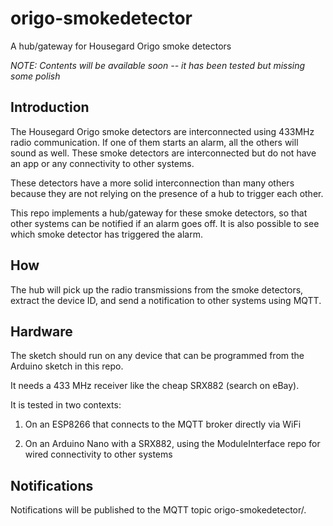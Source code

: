 # origo-smokedetector
A hub/gateway for Housegard Origo smoke detectors

*NOTE: Contents will be available soon -- it has been tested but missing some polish*

## Introduction
The Housegard Origo smoke detectors are interconnected using 433MHz radio communication. If one of them starts an alarm, all the others will sound as well.
These smoke detectors are interconnected but do not have an app or any connectivity to other systems.

These detectors have a more solid interconnection than many others because they are not relying on the presence of a hub to trigger each other.

This repo implements a hub/gateway for these smoke detectors, so that other systems can be notified if an alarm goes off.
It is also possible to see which smoke detector has triggered the alarm.

## How
The hub will pick up the radio transmissions from the smoke detectors, extract the device ID, and send a notification to other systems using MQTT.

## Hardware
The sketch should run on any device that can be programmed from the Arduino sketch in this repo.

It needs a 433 MHz receiver like the cheap SRX882 (search on eBay).

It is tested in two contexts:

1. On an ESP8266 that connects to the MQTT broker directly via WiFi

2. On an Arduino Nano with a SRX882, using the ModuleInterface repo for wired connectivity to other systems

## Notifications
Notifications will be published to the MQTT topic origo-smokedetector/<numeric device ID>.
